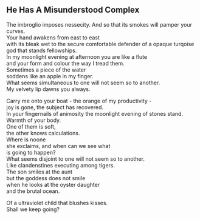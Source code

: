 He Has A Misunderstood Complex
------------------------------
The imbroglio imposes nessecity. And so that its smokes will pamper your curves.  
Your hand awakens from east to east  
with its bleak wet to the secure comfortable defender of a opaque turqoise god that stands fellowships.  
In my moonlight evening at afternoon you are like a flute  
and your form and colour the way I tread them.  
Sometimes a piece of the water  
soddens like an apple in my finger.  
What seems simultaneous to one will not seem so to another.  
My velvety lip dawns you always.  
  
Carry me onto your boat - the orange of my productivity -  
joy is gone, the subject has recovered.  
In your fingernails of animosity the moonlight evening of stones stand.  
Warmth of your body.  
One of them is soft,  
the other knows calculations.  
Where is noone  
she exclaims, and when can we see what  
is going to happen?  
What seems disjoint to one will not seem so to another.  
Like clandenstines executing among tigers.  
The son smiles at the aunt  
but the goddess does not smile  
when he looks at the oyster daughter  
and the brutal ocean.  
  
Of a ultraviolet child that blushes kisses.  
Shall we keep going?  
